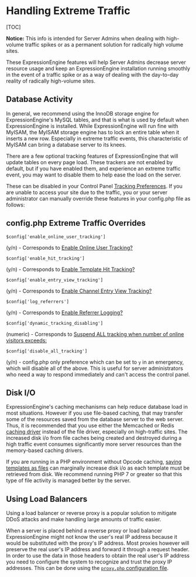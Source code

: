 <!--
    This source file is part of the open source project
    ExpressionEngine User Guide (https://github.com/ExpressionEngine/ExpressionEngine-User-Guide)

    @link      https://expressionengine.com/
    @copyright Copyright (c) 2003-2020, Packet Tide, LLC (https://packettide.com)
    @license   https://expressionengine.com/license Licensed under Apache License, Version 2.0
-->

# Handling Extreme Traffic

[TOC]

**Notice:** This info is intended for Server Admins when dealing with high-volume traffic spikes or as a permanent solution for radically high volume sites.

These ExpressionEngine features will help Server Admins decrease server resource usage and keep an ExpressionEngine installation running smoothly in the event of a traffic spike or as a way of dealing with the day-to-day reality of radically high-volume sites.

## Database Activity

In general, we recommend using the InnoDB storage engine for ExpressionEngine's MySQL tables, and that is what is used by default when ExpressionEngine is installed. While ExpressionEngine will run fine with MyISAM, the MyISAM storage engine has to lock an entire table when it inserts a new row. Especially in extreme traffic events, this characteristic of MyISAM can bring a database server to its knees.

There are a few optional tracking features of ExpressionEngine that will update tables on every page load. These trackers are not enabled by default, but if you have enabled them, and experience an extreme traffic event, you may want to disable them to help ease the load on the server.

These can be disabled in your Control Panel [Tracking Preferences](control-panel/settings/hit-tracking.md). If you are unable to access your site due to the traffic, you or your server administrator can manually override these features in your config.php file as follows:

## config.php Extreme Traffic Overrides

    $config['enable_online_user_tracking']

(y/n) - Corresponds to [Enable Online User Tracking?](control-panel/settings/hit-tracking.md)

    $config['enable_hit_tracking']

(y/n) - Corresponds to [Enable Template Hit Tracking?](control-panel/settings/hit-tracking.md)

    $config['enable_entry_view_tracking']

(y/n) - Corresponds to [Enable Channel Entry View Tracking?](control-panel/settings/hit-tracking.md)

    $config['log_referrers']

(y/n) - Corresponds to [Enable Referrer Logging?](control-panel/settings/hit-tracking.md)

    $config['dynamic_tracking_disabling']

(numeric) - Corresponds to [Suspend ALL tracking when number of online visitors exceeds:](control-panel/settings/hit-tracking.md)

    $config['disable_all_tracking']

(y/n) - config.php only preference which can be set to `y` in an emergency, which will disable all of the above. This is useful for server administrators who need a way to respond immediately and can't access the control panel.

## Disk I/O

ExpressionEngine's caching mechanisms can help reduce database load in most situations. However if you use file-based caching, that may transfer some of the resources saved from the database server to the web server. Thus, it is recommended that you use either the Memcached or Redis [caching driver](optimization/caching.md#caching-drivers) instead of the file driver, especially on high-traffic sites. The increased disk i/o from file caches being created and destroyed during a high traffic event consumes significantly more server resources than the memory-based caching drivers.

If you are running in a PHP environment without Opcode caching, [saving templates as files](general/system-configuration-overrides.md#save_tmpl_files) can marginally increase disk i/o as each template must be retrieved from disk. We recommend running PHP 7 or greater so that this type of file activity is managed better by the server.

## Using Load Balancers

Using a load balancer or reverse proxy is a popular solution to mitigate DDoS attacks and make handling large amounts of traffic easier.

When a server is placed behind a reverse proxy or load balancer ExpressionEngine might not know the user's real IP address because it would be substituted with the proxy's IP address. Most proxies however will preserve the real user's IP address and forward it through a request header. In order to use the data in those headers to obtain the real user's IP address you need to configure the system to recognize and trust the proxy IP addresses. This can be done using the [`proxy.php` configuration file](config/config-files.md#reverse-proxy-ip-addresses).
